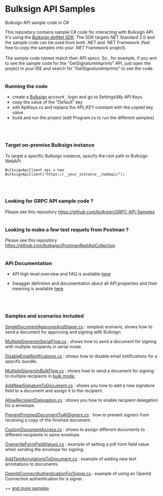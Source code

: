 # Bulksign API Samples
Bulksign API sample code in C# 

This repository contains sample C# code for interacting with Bulksign API. It's using the [Bulksign dotNet SDK](https://www.nuget.org/packages/BulksignSdk).
The SDK targets NET Standard 2.0 and the sample code can be used from both .NET and .NET Framework (feel free to copy the samples into your .NET Framework project).
<br/>
<br/>
The sample code names match their API specs. So , for example, if you wnt to see the sample code for the "GetSignatureImprints" API, just open the project in your IDE and search for "GetSignatureImprints" to see the code.
<br/>
<br/>

### Running the code

- create a [Bulksign](http://bulksign.com) account , login and go to Settings\My API Keys.
- copy the value of the "Default" key
- edit ApiKeys.cs and replace the API_KEY constant with the copied key value
- build and run the project (edit Program.cs to run the different samples)
<br/>
<br/>

### Target on-premise Bulksign instance

To target a specific Bulksign instance, specify the root path to Bulksign WebAPI

```
BulksignApiClient api = new BulksignApiClient("https://__your_instance__/webapi/");
```

<br/>
<br/>

### Looking for GRPC API sample code ?

Please see this repository  https://github.com/bulksign/GRPC-API-Samples
<br/>
<br/>

### Looking to make a few test requets from Postman ?

Please see this repository  https://github.com/bulksign/PostmanRestApiCollection
<br/>
<br/>


### API Documentation


- API high level overview and FAQ is available <a href="https://bulksign.com/docs/api.htm" target="_blank">here</a>

- Swagger definition and documentation about all  API properties and their meaning is available <a href="https://bulksign.com/webapi/swagger" target="_blank">here</a>

<br/>
<br/>

### Samples and scenarios included

[SingleDocumentApproverAndSigner.cs](https://github.com/bulksign/BulksignAPISamples/blob/master/src/Envelope/SingleDocumentApproverAndSigner.cs) : simplest scenario, shows how to send a document for approving and signing with Bulksign. 

[MultipleSignersInSerialFlow.cs](https://github.com/bulksign/BulksignAPISamples/blob/master/src/Envelope/MultipleSignersInSerialFlow.cs) : shows how to send a document for signing with multiple recipients in serial mode.

[DisableEmailNotifications.cs](https://github.com/bulksign/BulksignAPISamples/blob/master/src/Envelope/DisableEmailNotifications.cs) : shows how to disable email notifications for a specific bundle.

[MultipleSignersInBulkFlow.cs](https://github.com/bulksign/BulksignAPISamples/blob/master/src/Envelope/MultipleSignersInBulkFlow.cs) : shows how to send a document for signing to multiple recipients in <a href="https://bulksign.com/Public/Features"> bulk mode. <a/>

[AddNewSignatureToDocument.cs](https://github.com/bulksign/BulksignAPISamples/blob/master/src/Envelope/AddNewSignatureToDocument.cs) : shows you how to add a new signature field to a document and assign it to the recipient.

[AllowRecipientDelegation.cs](https://github.com/bulksign/BulksignAPISamples/blob/master/src/Envelope/AllowRecipientDelegation.cs) : shows you how to enable recipient delegation for a envelope.

[PreventFinishedDocumentToAllSigners.cs](https://github.com/bulksign/BulksignAPISamples/blob/master/src/Envelope/PreventFinishedDocumentToAllSigners.cs) : how to prevent signers from receiving a copy of the finished document.

[CustomDocumentAccess.cs](https://github.com/bulksign/BulksignAPISamples/blob/master/src/Envelope/CustomDocumentAccess.cs) : shows to assign different documents to different recipients in same envelope.

[OverwriteFormFieldValues.cs](https://github.com/bulksign/BulksignAPISamples/blob/master/src/Envelope/OverwriteFormFieldValues.cs.cs) : example of setting a pdf form field value when sending the envelope for signing.

[AddTextAnnotationsToDocument.cs](https://github.com/bulksign/BulksignAPISamples/blob/master/src/Envelope/AddTextAnnotationsToDocument.cs) : example of adding new text annotations to documents.

[OpenIdConnectAuthenticationForSigner.cs](https://github.com/bulksign/BulksignAPISamples/blob/master/src/Envelope/OpenIdConnectAuthenticationForSigner.cs) : example of using an OpenId Connection authentication for a signer.

++ <a href="https://github.com/bulksign/BulksignAPISamples/tree/master/src/">and more samples</a>
